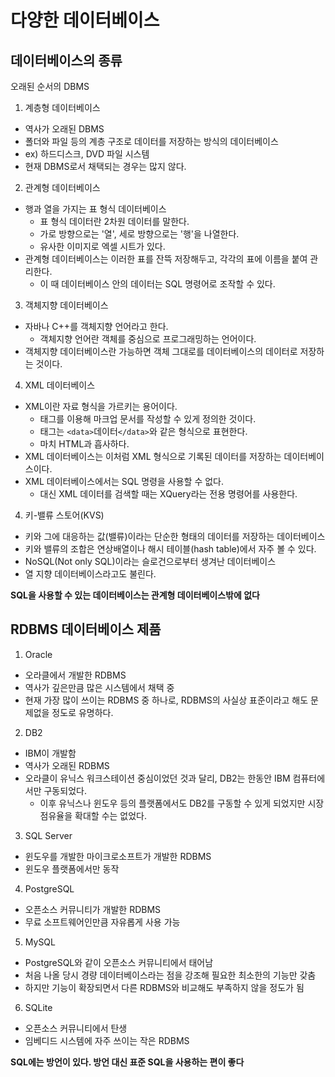 # 다양한 데이터베이스
## 데이터베이스의 종류
오래된 순서의 DBMS
1. 계층형 데이터베이스
- 역사가 오래된 DBMS
- 폴더와 파일 등의 계층 구조로 데이터를 저장하는 방식의 데이터베이스
- ex) 하드디스크, DVD 파일 시스템
- 현재 DBMS로서 채택되는 경우는 많지 않다.
2. 관계형 데이터베이스
- 행과 열을 가지는 표 형식 데이터베이스
    - 표 형식 데이터란 2차원 데이터를 말한다.
    - 가로 방향으로는 '열', 세로 방향으로는 '행'을 나열한다.
    - 유사한 이미지로 엑셀 시트가 있다.
- 관계형 데이터베이스는 이러한 표를 잔뜩 저장해두고, 각각의 표에 이름을 붙여 관리한다.
    - 이 때 데이터베이스 안의 데이터는 SQL 명령어로 조작할 수 있다.
3. 객체지향 데이터베이스
- 자바나 C++를 객체지향 언어라고 한다.
    - 객체지향 언어란 객체를 중심으로 프로그래밍하는 언어이다.
- 객체지향 데이터베이스란 가능하면 객체 그대로를 데이터베이스의 데이터로 저장하는 것이다.
4. XML 데이터베이스
- XML이란 자료 형식을 가르키는 용어이다.
    - 태그를 이용해 마크업 문서를 작성할 수 있게 정의한 것이다.
    - 태그는 `<data>`데이터`</data>`와 같은 형식으로 표현한다.
    - 마치 HTML과 흡사하다.
- XML 데이터베이스는 이처럼 XML 형식으로 기록된 데이터를 저장하는 데이터베이스이다.
- XML 데이터베이스에서는 SQL 명령을 사용할 수 없다.
    - 대신 XML 데이터를 검색할 때는 XQuery라는 전용 명령어를 사용한다.
4. 키-밸류 스토어(KVS)
- 키와 그에 대응하는 값(밸류)이라는 단순한 형태의 데이터를 저장하는 데이터베이스
- 키와 밸류의 조합은 연상배열이나 해시 테이블(hash table)에서 자주 볼 수 있다.
- NoSQL(Not only SQL)이라는 슬로건으로부터 생겨난 데이터베이스
- 열 지향 데이터베이스라고도 불린다.

**SQL을 사용할 수 있는 데이터베이스는 관계형 데이터베이스밖에 없다**

## RDBMS 데이터베이스 제품
1. Oracle
- 오라클에서 개발한 RDBMS
- 역사가 깊은만큼 많은 시스템에서 채택 중
- 현재 가장 많이 쓰이는 RDBMS 중 하나로, RDBMS의 사실상 표준이라고 해도 문제없을 정도로 유명하다.

2. DB2
- IBM이 개발함
- 역사가 오래된 RDBMS
- 오라클이 유닉스 워크스테이션 중심이었던 것과 달리, DB2는 한동안 IBM 컴퓨터에서만 구동되었다.
    - 이후 유닉스나 윈도우 등의 플랫폼에서도 DB2를 구동할 수 있게 되었지만 시장 점유율을 확대할 수는 없었다.

3. SQL Server
- 윈도우를 개발한 마이크로소프트가 개발한 RDBMS
- 윈도우 플랫폼에서만 동작

4. PostgreSQL
- 오픈소스 커뮤니티가 개발한 RDBMS
- 무료 소프트웨어인만큼 자유롭게 사용 가능

5. MySQL
- PostgreSQL와 같이 오픈소스 커뮤니티에서 태어남
- 처음 나올 당시 경량 데이터베이스라는 점을 강조해 필요한 최소한의 기능만 갖춤
- 하지만 기능이 확장되면서 다른 RDBMS와 비교해도 부족하지 않을 정도가 됨

6. SQLite
- 오픈소스 커뮤니티에서 탄생
- 임베디드 시스템에 자주 쓰이는 작은 RDBMS

**SQL에는 방언이 있다. 방언 대신 표준 SQL을 사용하는 편이 좋다**